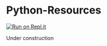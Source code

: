 # Python-Resources

[![Run on Repl.it](https://repl.it/badge/github/Ta180m/Python-Resources)](https://repl.it/github/Ta180m/Python-Resources)

Under construction
